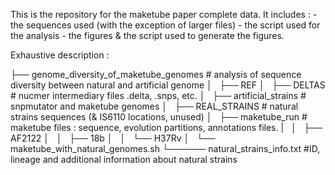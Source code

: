This is the repository for the maketube paper complete data.
It includes : 
	- the sequences used (with the exception of larger files)
	- the script used for the analysis
	- the figures & the script used to generate the figures.

Exhaustive description :

├── genome_diversity_of_maketube_genomes			# analysis of sequence diversity between natural and artificial genome
│   ├── REF
│   ├── DELTAS							# nucmer intermediary files .delta, .snps, etc.
│   ├── artificial_strains					# snpmutator and maketube genomes
│   ├── REAL_STRAINS						# natural strains sequences (& IS6110 locations, unused)
│   ├── maketube_run						# maketube files : sequence, evolution partitions, annotations files. 
|   │   ├── AF2122
│   │   ├── 18b
│   │   └── H37Rv
│   └── maketube_with_natural_genomes.sh
└────── natural_strains_info.txt				#ID, lineage and additional information about natural strains

